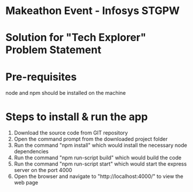 
# Makeathon Event - Infosys STGPW
# Solution for "Tech Explorer" Problem Statement

# Pre-requisites
node and npm should be installed on the machine

# Steps to install & run the app

1)  Download the source code from GIT repository
2)  Open the command prompt from the downloaded project folder 
3)  Run the command "npm install" which would install the necessary node dependencies
4)  Run the command "npm run-script build" which would build the code
5)  Run the command "npm run-script start" which would start the express server on the port 4000
6)  Open the browser and navigate to "http://localhost:4000/" to view the web page